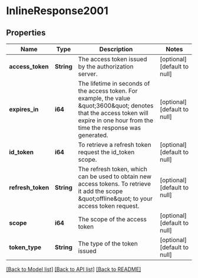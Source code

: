 # InlineResponse2001

## Properties
Name | Type | Description | Notes
------------ | ------------- | ------------- | -------------
**access_token** | **String** | The access token issued by the authorization server. | [optional] [default to null]
**expires_in** | **i64** | The lifetime in seconds of the access token.  For example, the value \&quot;3600\&quot; denotes that the access token will expire in one hour from the time the response was generated. | [optional] [default to null]
**id_token** | **i64** | To retrieve a refresh token request the id_token scope. | [optional] [default to null]
**refresh_token** | **String** | The refresh token, which can be used to obtain new access tokens. To retrieve it add the scope \&quot;offline\&quot; to your access token request. | [optional] [default to null]
**scope** | **i64** | The scope of the access token | [optional] [default to null]
**token_type** | **String** | The type of the token issued | [optional] [default to null]

[[Back to Model list]](../README.md#documentation-for-models) [[Back to API list]](../README.md#documentation-for-api-endpoints) [[Back to README]](../README.md)


